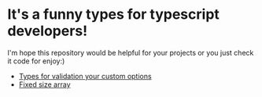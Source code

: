 # It's a funny types for typescript developers!
I'm hope this repository would be helpful for your projects or you just check it code for enjoy:)

-  [Types for validation your custom options](https://github.com/zavodnoyapl1992/funny-types/tree/master/custom-options)
-  [Fixed size array](https://github.com/zavodnoyapl1992/funny-types/tree/master/fixed-array-size)

